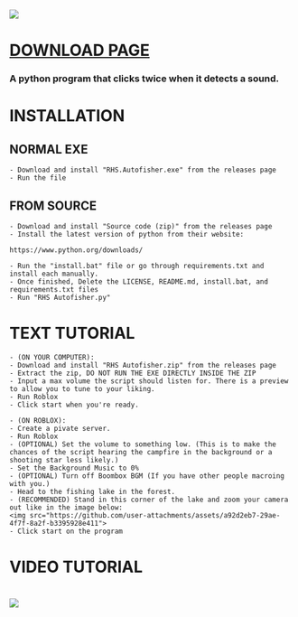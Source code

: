 # [<img src="https://github.com/user-attachments/assets/3e564c2c-85af-42cf-99b2-98b82c4d1a0f">](https://www.youtube.com/watch?v=q_D44PAEWBU)

# [DOWNLOAD PAGE](https://github.com/Hexaraxia/RHS-Autofisher/releases) 
### A python program that clicks twice when it detects a sound.

# INSTALLATION
## NORMAL EXE
    - Download and install "RHS.Autofisher.exe" from the releases page
    - Run the file
## FROM SOURCE
    - Download and install "Source code (zip)" from the releases page
    - Install the latest version of python from their website:
    
    https://www.python.org/downloads/
    
    - Run the "install.bat" file or go through requirements.txt and install each manually.
	- Once finished, Delete the LICENSE, README.md, install.bat, and requirements.txt files
    - Run "RHS Autofisher.py"
# TEXT TUTORIAL
    - (ON YOUR COMPUTER):
    - Download and install "RHS Autofisher.zip" from the releases page
    - Extract the zip, DO NOT RUN THE EXE DIRECTLY INSIDE THE ZIP
    - Input a max volume the script should listen for. There is a preview to allow you to tune to your liking.
    - Run Roblox
    - Click start when you're ready.
      
    - (ON ROBLOX):
    - Create a pivate server.
    - Run Roblox
    - (OPTIONAL) Set the volume to something low. (This is to make the chances of the script hearing the campfire in the background or a shooting star less likely.)
    - Set the Background Music to 0%
    - (OPTIONAL) Turn off Boombox BGM (If you have other people macroing with you.)
    - Head to the fishing lake in the forest.
    - (RECOMMENDED) Stand in this corner of the lake and zoom your camera out like in the image below:
    <img src="https://github.com/user-attachments/assets/a92d2eb7-29ae-4f7f-8a2f-b3395928e411">
    - Click start on the program
# VIDEO TUTORIAL
# [<img src="https://github.com/user-attachments/assets/db336dd6-e4a8-4c50-8467-3f8a7face7c5">](https://www.youtube.com/watch?v=hwFtkvmuDjA&t=108s)
